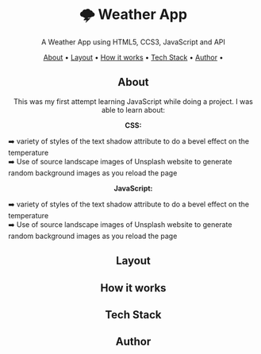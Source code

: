 <h1 align="center">🌩️ Weather App</h1>
<p align="center">A Weather App using HTML5, CCS3, JavaScript and API</p>

<p align="center">
 <a href="#about">About</a> •
 <a href="#layout">Layout</a> • 
 <a href="#how-it-works">How it works</a> • 
 <a href="#tech-stack">Tech Stack</a> • 
  <a href="#author">Author</a> • 
 
</p>


<h2 align="center">About</h2>

<p align="center">This was my first attempt learning JavaScript while doing a project. I was able to learn about:</p>

 <p align="center"><strong>CSS:</strong></p>
➡️ variety of styles of the text shadow attribute to do a bevel effect on the temperature<br>
➡️ Use of source landscape images of Unsplash website to generate random background images as you reload the page

 <p align="center"><strong>JavaScript:</strong></p>
➡️ variety of styles of the text shadow attribute to do a bevel effect on the temperature<br>
➡️ Use of source landscape images of Unsplash website to generate random background images as you reload the page


          


<h2 align="center">Layout</h2>


<h2 align="center">How it works</h2>


<h2 align="center">Tech Stack</h2>


<h2 align="center">Author</h2>

